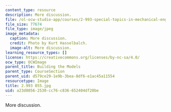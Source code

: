 ```yaml
---
content_type: resource
description: More discussion.
file: /ol-ocw-studio-app/courses/2-993-special-topics-in-mechanical-engineering-the-art-and-science-of-boat-design-january-iap-2007/a23d80562530cc76c836652404df20be_2993055.jpg
file_size: 77674
file_type: image/jpeg
image_metadata:
  caption: More discussion.
  credit: Photo by Kurt Hasselbalch.
  image-alt: More discussion.
learning_resource_types: []
license: https://creativecommons.org/licenses/by-nc-sa/4.0/
ocw_type: OCWImage
parent_title: Building the Models
parent_type: CourseSection
parent_uid: d579ce29-1e9b-3bea-8df6-e1ac45a11554
resourcetype: Image
title: 2.993 055.jpg
uid: a23d8056-2530-cc76-c836-652404df20be
---
```

More discussion.